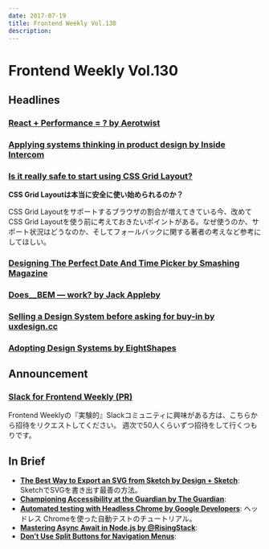 ```yaml
---
date: 2017-07-19
title: Frontend Weekly Vol.130
description: 
---
```


# Frontend Weekly Vol.130

## Headlines

### [React + Performance = ? by Aerotwist](https://aerotwist.com/blog/react-plus-performance-equals-what/)



### [Applying systems thinking in product design by Inside Intercom](https://blog.intercom.com/applying-systems-thinking-in-product-design/)



### [Is it really safe to start using CSS Grid Layout?](https://rachelandrew.co.uk/archives/2017/07/04/is-it-really-safe-to-start-using-css-grid-layout/)

**CSS Grid Layoutは本当に安全に使い始められるのか？**

CSS Grid Layoutをサポートするブラウザの割合が増えてきている今、改めてCSS Grid Layoutを使う前に考えておきたいポイントがある。なぜ使うのか、サポート状況はどうなのか、そしてフォールバックに関する著者の考えなど参考にしてほしい。

### [Designing The Perfect Date And Time Picker by Smashing Magazine](https://www.smashingmagazine.com/2017/07/designing-perfect-date-time-picker/)



### [Does__BEM — work? by Jack Appleby](https://medium.com/@jackappleby/does-bem-work-945c523116c)



### [Selling a Design System before asking for buy-in by uxdesign.cc](https://uxdesign.cc/selling-a-design-system-before-asking-for-buy-in-eeb45e88f66a)



### [Adopting Design Systems by EightShapes](https://medium.com/eightshapes-llc/adopting-design-systems-71e599ff660a)



## Announcement

### [Slack for Frontend Weekly (PR)](https://studiomohawk.typeform.com/to/Kj8Gaj)

Frontend Weeklyの『実験的』Slackコミュニティに興味がある方は、こちらから招待をリクエストしてください。 週次で50人くらいずつ招待をして行くつもりです。

## In Brief

* [**The Best Way to Export an SVG from Sketch by Design + Sketch**](https://medium.com/sketch-app-sources/the-best-way-to-export-an-svg-from-sketch-dd8c66bb6ef2): SketchでSVGを書き出す最善の方法。
* [**Championing Accessibility at the Guardian by The Guardian**](https://www.theguardian.com/info/developer-blog/2017/jun/26/championing-accessibility-at-the-guardian): 
* [**Automated testing with Headless Chrome by Google Developers**](https://developers.google.com/web/updates/2017/06/headless-karma-mocha-chai): ヘッドレス Chromeを使った自動テストのチュートリアル。
* [**Mastering Async Await in Node.js by @RisingStack**](https://blog.risingstack.com/mastering-async-await-in-nodejs/): 
* [**Don’t Use Split Buttons for Navigation Menus**](https://www.nngroup.com/articles/split-buttons-navigation/): 
